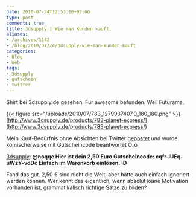 ```yaml
---
date: 2010-07-24T12:53:10+02:00
type: post
comments: true
title: 3dsupply | Wie man Kunden kauft.
aliases:
- /archives/1142
- /blog/2010/07/24/3dsupply-wie-man-kunden-kauft
categories:
- Blog
- Web
tags:
- 3dsupply
- gutschein
- twitter
---
```


Shirt bei 3dsupply.de gesehen. Für awesome befunden. Weil Futurama.

{{< figure src="/uploads/2010/07/783_1279937407.0_180_180.png" >}}
[http://www.3dsupply.de/products/783-planet-express/](http://www.3dsupply.de/products/783-planet-express/)

Mein Kauf-Bedürfnis ohne Absichten bei Twitter
[gepostet](http://twitter.com/noqqe/status/18464736775) und wurde
komischerweise mit Gutscheincode beantwortet O_o

[3dsupply](http://twitter.com/3dsupply/status/18509063283): **@noqqe Hier
ist dein 2,50 Euro Gutscheincode: cqfr-lUEq-uWzY-vdDc Einfach im Warenkorb
einlösen. :D**

Fand das gut. 2,50 € sind nicht die Welt, aber hätte auch einfach ignoriert
werden können.  Wer kennt das eigentlich, wenn absolut keine Motivation
vorhanden ist, grammatikalisch richtige Sätze zu bilden?
